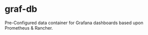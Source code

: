 # graf-db
Pre-Configured data container for Grafana dashboards based upon Prometheus &amp; Rancher.
